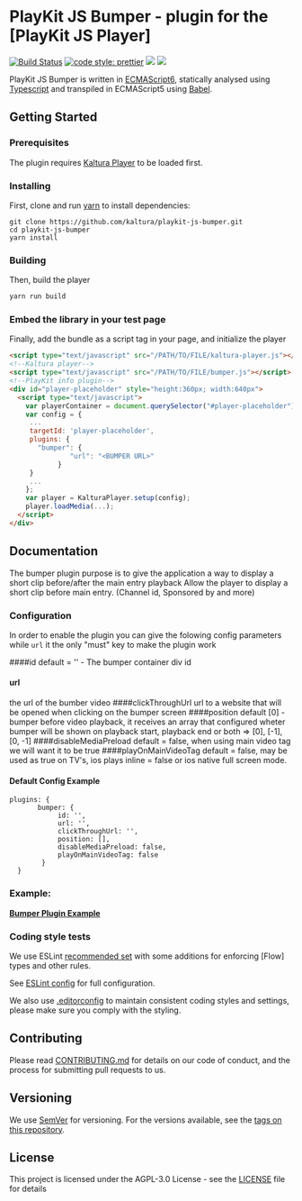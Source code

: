 # PlayKit JS Bumper - plugin for the [PlayKit JS Player]

[![Build Status](https://travis-ci.com/kaltura/playkit-js-avplay.svg?branch=master)](https://travis-ci.org/kaltura/playkit-js-bumper)
[![code style: prettier](https://img.shields.io/badge/code_style-prettier-ff69b4.svg?style=flat-square)](https://github.com/prettier/prettier)
[![](https://img.shields.io/npm/v/@playkit-js/playkit-js-bumper/latest.svg)](https://www.npmjs.com/package/@playkit-js/playkit-js-bumper)
[![](https://img.shields.io/npm/v/@playkit-js/playkit-js-bumper/canary.svg)](https://www.npmjs.com/package/@playkit-js/playkit-js-bumper/v/canary)

PlayKit JS Bumper is written in [ECMAScript6], statically analysed using [Typescript] and transpiled in ECMAScript5 using [Babel].

[typescript]: https://www.typescriptlang.org/
[ecmascript6]: https://github.com/ericdouglas/ES6-Learning#articles--tutorials
[babel]: https://babeljs.io

## Getting Started

### Prerequisites

The plugin requires [Kaltura Player] to be loaded first.

[kaltura player]: https://github.com/kaltura/kaltura-player-js

### Installing

First, clone and run [yarn] to install dependencies:

[yarn]: https://yarnpkg.com/lang/en/

```
git clone https://github.com/kaltura/playkit-js-bumper.git
cd playkit-js-bumper
yarn install
```

### Building

Then, build the player

```javascript
yarn run build
```

### Embed the library in your test page

Finally, add the bundle as a script tag in your page, and initialize the player

```html
<script type="text/javascript" src="/PATH/TO/FILE/kaltura-player.js"></script>
<!--Kaltura player-->
<script type="text/javascript" src="/PATH/TO/FILE/bumper.js"></script>
<!--PlayKit info plugin-->
<div id="player-placeholder" style="height:360px; width:640px">
  <script type="text/javascript">
    var playerContainer = document.querySelector("#player-placeholder");
    var config = {
     ...
     targetId: 'player-placeholder',
     plugins: {
       "bumper": {
			   "url": "<BUMPER URL>"
			}
     }
     ...
    };
    var player = KalturaPlayer.setup(config);
    player.loadMedia(...);
  </script>
</div>
```

## Documentation

The bumper plugin purpose is to give the application a way to display a short clip before/after the main entry playback
Allow the player to display a short clip before main entry. (Channel id, Sponsored by and more)


### Configuration


In order to enable the plugin you can give the folowing config parameters while `url` it the only "must" key to make the plugin work

####id
default = '' - The bumper container div id 
#### url 
the url of the bumber video
####clickThroughUrl
url to a website that will be opened when clicking on the bumper screen
####position
default [0] - bumper before video playback, it receives an array that configured wheter bumper will be shown on playback start, playback end or both =>  [0], [-1], [0, -1]
####disableMediaPreload
default = false, when using main video tag we will want it to be true
####playOnMainVideoTag
default = false, may be used as true on TV's, ios plays inline = false or ios native full screen mode.

#### Default Config Example

```
plugins: {
       bumper: {
		    id: '',
		    url: '',
		    clickThroughUrl: '',
		    position: [],
		    disableMediaPreload: false,
		    playOnMainVideoTag: false
		}
  }
```

### Example:

**[Bumper Plugin Example](https://codepen.io/giladna/pen/eYKmpxR)**


### Coding style tests

We use ESLint [recommended set](http://eslint.org/docs/rules/) with some additions for enforcing [Flow] types and other rules.

See [ESLint config](.eslintrc.json) for full configuration.

We also use [.editorconfig](.editorconfig) to maintain consistent coding styles and settings, please make sure you comply with the styling.

## Contributing

Please read [CONTRIBUTING.md](https://gist.github.com/PurpleBooth/b24679402957c63ec426) for details on our code of conduct, and the process for submitting pull requests to us.

## Versioning

We use [SemVer](http://semver.org/) for versioning. For the versions available, see the [tags on this repository](https://github.com/kaltura/playkit-js-bumper/tags).

## License

This project is licensed under the AGPL-3.0 License - see the [LICENSE](LICENSE) file for details

